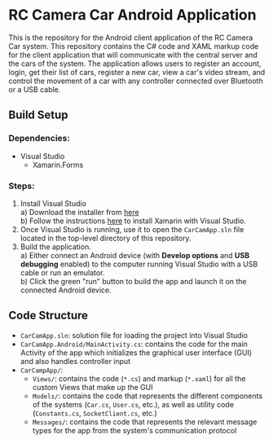# RC Camera Car Android Application

This is the repository for the Android client application of the RC Camera Car
system. This repository contains the C# code and XAML markup code for the client
application that will communicate with the central server and the cars of the
system. The application allows users to register an account, login, get their
list of cars, register a new car, view a car's video stream, and control the
movement of a car with any controller connected over Bluetooth or a USB cable.

## Build Setup
### Dependencies:
* Visual Studio
  * Xamarin.Forms

### Steps:
1. Install Visual Studio  
  a) Download the installer from
     [here](https://visualstudio.microsoft.com/downloads/)  
  b) Follow the instructions
     [here](https://docs.microsoft.com/en-us/xamarin/get-started/installation/?pivots=windows)
     to install Xamarin with Visual Studio.  
2. Once Visual Studio is running, use it to open the `CarCamApp.sln` file
   located in the top-level directory of this repository.  
3. Build the application.  
  a) Either connect an Android device (with **Develop options** and
  **USB debugging** enabled) to the computer running Visual Studio with a USB
  cable or run an emulator.  
  b) Click the green "run" button to build the app and launch it on the
  connected Android device.  

## Code Structure
* `CarCamApp.sln`: solution file for loading the project into Visual Studio
* `CarCamApp.Android/MainActivity.cs`: contains the code for the main Activity
of the app which initializes the graphical user interface (GUI) and also handles
controller input
* `CarCampApp/`:
  * `Views/`: contains the code (`*.cs`) and markup (`*.xaml`) for all the custom
  Views that make up the GUI
  * `Models/`: contains the code that represents the different components of the
  systems (`Car.cs`, `User.cs`, etc.), as well as utility code (`Constants.cs`,
  `SocketClient.cs`, etc.)
  * `Messages/`: contains the code that represents the relevant message types for
  the app from the system's communication protocol